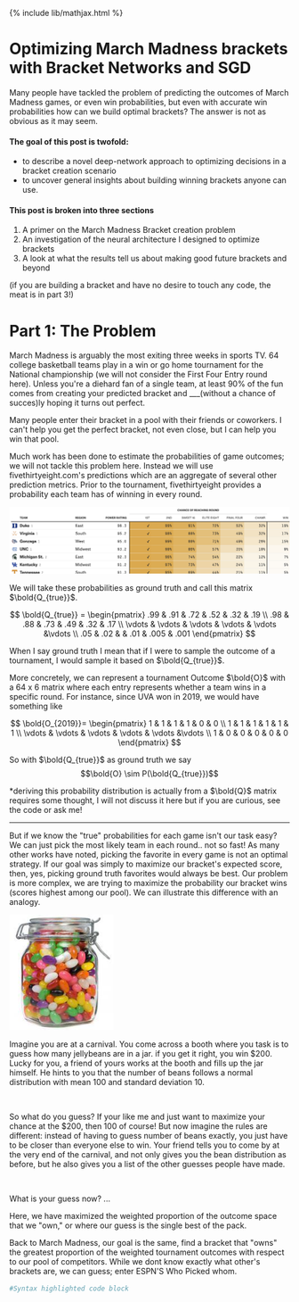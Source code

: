 {% include lib/mathjax.html %} 

# Optimizing March Madness brackets with Bracket Networks and SGD

Many people have tackled the problem of predicting the outcomes of March Madness games, or even win probabilities, but even with accurate win probabilities how can we build optimal brackets? The answer is not as obvious as it may seem. 

#### The goal of this post is twofold: 
- to describe a novel deep-network approach to optimizing decisions in a bracket creation scenario
- to uncover general insights about building winning brackets anyone can use. 

#### This post is broken into three sections
1. A primer on the March Madness Bracket creation problem
2. An investigation of the neural architecture I designed to optimize brackets
3. A look at what the results tell us about making good future brackets and beyond

(if you are building a bracket and have no desire to touch any code, the meat is in part 3!)

# Part 1: The Problem

March Madness is arguably the most exiting three weeks in sports TV. 64 college basketball teams play in a win or go home tournament for the National championship (we will not consider the First Four Entry round here). Unless you're a diehard fan of a single team, at least 90% of the fun comes from creating your predicted bracket and ___(without a chance of succes)ly hoping it turns out perfect. 

Many people enter their bracket in a pool with their friends or coworkers. I can't help you get the perfect bracket, not even close, but I can help you win that pool. 


Much work has been done to estimate the probabilities of game outcomes; we will not tackle this problem here. Instead we will use fivethirtyeight.com's predictions which are an aggregate of several other prediction metrics. Prior to the tournament, fivethirtyeight provides a probability each team has of winning in every round. 



![alt text][538]

[538]: https://raw.githubusercontent.com/jadler29/MadnessNetwork/master/old/538.png 



We will take these probabilities as ground truth and call this matrix $\bold{Q_{true}}$.

$$
 \bold{Q_{true}} =
\begin{pmatrix}
    .99 & .91 & .72 &  .52 & .32 & .19 \\
    .98 & .88 & .73 &  .49 & .32 & .17 \\
    \vdots & \vdots & \vdots & \vdots & \vdots &\vdots \\
  .05 & .02 &  &  .01 & .005 & .001
\end{pmatrix}
$$

 When I say ground truth I mean that if I were to sample the outcome of a tournament, I would sample it based on $\bold{Q_{true}}$.


More concretely, we can represent a tournament Outcome $\bold{O}$ with a 64 x 6 matrix where each entry represents whether a team wins in a specific round. For instance, since UVA won in 2019, we would have something like

[//]: # ($O_{rt} =
\begin{cases}
    1, & \text{if team }r \text{ wins in round }t \\
    0, & \text{otherwise}
\end{cases}
$ )



$$
\bold{O_{2019}}=
\begin{pmatrix}
    1 & 1 & 1 &  1 & 0 & 0 \\
    1 & 1 & 1 &  1 & 1 & 1 \\
    \vdots & \vdots & \vdots & \vdots & \vdots &\vdots \\
  1 & 0 & 0 &  0 & 0 & 0
\end{pmatrix}
$$


So with $\bold{Q_{true}}$ as ground truth we say 
$$\bold{O} \sim P(\bold{Q_{true}})$$

*deriving this probability distribution is actually from a $\bold{Q}$ matrix requires some thought, I will not discuss it here but if you are curious, see the code or ask me! 






---


But if we know the "true" probabilities for each game isn't our task easy? We can just pick the most likely team in each round.. not so fast! As many other works have noted, picking the favorite in every game is not an optimal strategy. If our goal was simply to maximize our bracket's expected score, then, yes, picking ground truth favorites would always be best. Our problem is more complex, we are trying to maximize the probability our bracket wins (scores highest among our pool). We can illustrate this difference with an analogy.


![alt text](https://raw.githubusercontent.com/jadler29/MadnessNetwork/master/old/jellybeans2.png)


Imagine you are at a carnival. You come across a booth where you task is to guess how many jellybeans are in a jar. if you get it right, you win $200. Lucky for you, a friend of yours works at the booth and fills up the jar himself. He hints to you that the number of beans follows a normal distribution with mean 100 and standard deviation 10. 

<image>

So what do you guess? If your like me and just want to maximize your chance at the $200, then 100 of course! But now imagine the rules are different: instead of having to guess number of beans exactly, you just have to be closer than everyone else to win. Your friend tells you to come by at the very end of the carnival, and not only gives you the bean distribution as before, but he also gives you a list of the other guesses people have made. 

<image>

What is your guess now? ...


Here, we have maximized the weighted proportion of the outcome space that we "own," or where our guess is the single best of the pack. 

Back to March Madness, our goal is the same, find a bracket that "owns" the greatest proportion of the weighted tournament outcomes with respect to our pool of competitors. While we dont know exactly what other's brackets are, we can guess; enter ESPN'S Who Picked whom. 





```python
#Syntax highlighted code block

```

